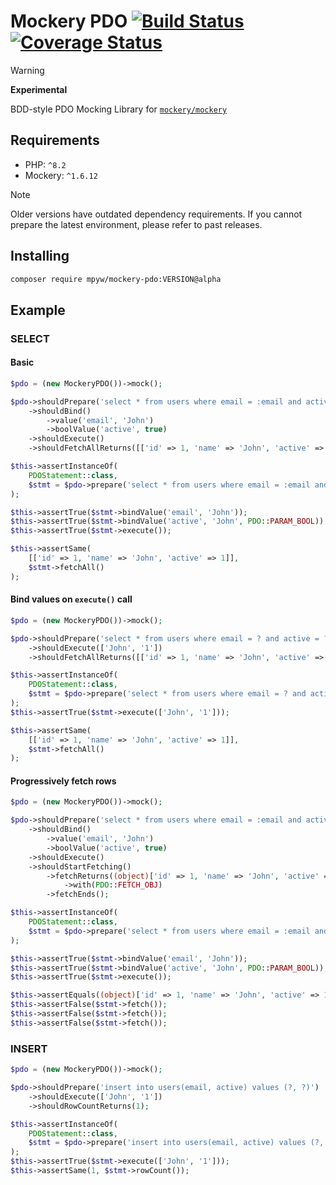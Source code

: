 # Mockery PDO [![Build Status](https://github.com/mpyw/mockery-pdo/actions/workflows/ci.yml/badge.svg?branch=master)](https://github.com/mpyw/mockery-pdo/actions) [![Coverage Status](https://coveralls.io/repos/github/mpyw/mockery-pdo/badge.svg?branch=master)](https://coveralls.io/github/mpyw/mockery-pdo?branch=master)

> [!WARNING]
> **Experimental**

BDD-style PDO Mocking Library for [`mockery/mockery`](https://github.com/mockery/mockery)

## Requirements

- PHP: `^8.2`
- Mockery: `^1.6.12`

> [!NOTE]
> Older versions have outdated dependency requirements. If you cannot prepare the latest environment, please refer to past releases.

## Installing

```bash
composer require mpyw/mockery-pdo:VERSION@alpha
```

## Example

### SELECT

#### Basic

```php
$pdo = (new MockeryPDO())->mock();

$pdo->shouldPrepare('select * from users where email = :email and active = :active')
    ->shouldBind()
        ->value('email', 'John')
        ->boolValue('active', true)
    ->shouldExecute()
    ->shouldFetchAllReturns([['id' => 1, 'name' => 'John', 'active' => 1]]);

$this->assertInstanceOf(
    PDOStatement::class,
    $stmt = $pdo->prepare('select * from users where email = :email and active = :active')
);

$this->assertTrue($stmt->bindValue('email', 'John'));
$this->assertTrue($stmt->bindValue('active', 'John', PDO::PARAM_BOOL));
$this->assertTrue($stmt->execute());

$this->assertSame(
    [['id' => 1, 'name' => 'John', 'active' => 1]],
    $stmt->fetchAll()
);
```

#### Bind values on `execute()` call

```php
$pdo = (new MockeryPDO())->mock();

$pdo->shouldPrepare('select * from users where email = ? and active = ?')
    ->shouldExecute(['John', '1'])
    ->shouldFetchAllReturns([['id' => 1, 'name' => 'John', 'active' => 1]]);

$this->assertInstanceOf(
    PDOStatement::class,
    $stmt = $pdo->prepare('select * from users where email = ? and active = ?')
);
$this->assertTrue($stmt->execute(['John', '1']));

$this->assertSame(
    [['id' => 1, 'name' => 'John', 'active' => 1]],
    $stmt->fetchAll()
);
```

#### Progressively fetch rows

```php
$pdo = (new MockeryPDO())->mock();

$pdo->shouldPrepare('select * from users where email = :email and active = :active')
    ->shouldBind()
        ->value('email', 'John')
        ->boolValue('active', true)
    ->shouldExecute()
    ->shouldStartFetching()
        ->fetchReturns((object)['id' => 1, 'name' => 'John', 'active' => 1])
            ->with(PDO::FETCH_OBJ)
        ->fetchEnds();

$this->assertInstanceOf(
    PDOStatement::class,
    $stmt = $pdo->prepare('select * from users where email = :email and active = :active')
);

$this->assertTrue($stmt->bindValue('email', 'John'));
$this->assertTrue($stmt->bindValue('active', 'John', PDO::PARAM_BOOL));
$this->assertTrue($stmt->execute());

$this->assertEquals((object)['id' => 1, 'name' => 'John', 'active' => 1], $stmt->fetch(PDO::FETCH_OBJ));
$this->assertFalse($stmt->fetch());
$this->assertFalse($stmt->fetch());
$this->assertFalse($stmt->fetch());
```

### INSERT

```php
$pdo = (new MockeryPDO())->mock();

$pdo->shouldPrepare('insert into users(email, active) values (?, ?)')
    ->shouldExecute(['John', '1'])
    ->shouldRowCountReturns(1);

$this->assertInstanceOf(
    PDOStatement::class,
    $stmt = $pdo->prepare('insert into users(email, active) values (?, ?)')
);
$this->assertTrue($stmt->execute(['John', '1']));
$this->assertSame(1, $stmt->rowCount());
```
